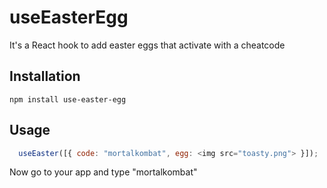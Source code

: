 # useEasterEgg

It's a React hook to add easter eggs that activate with a cheatcode


## Installation

```
npm install use-easter-egg
```

## Usage

```js
  useEaster([{ code: "mortalkombat", egg: <img src="toasty.png"> }]);
```

Now go to your app and type "mortalkombat"
